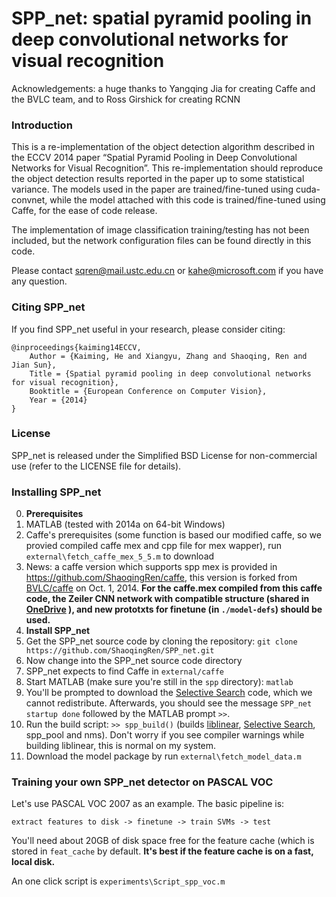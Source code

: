 SPP_net: spatial pyramid pooling in deep convolutional networks for visual recognition
========================


Acknowledgements: a huge thanks to Yangqing Jia for creating Caffe and the BVLC team, and to Ross Girshick for creating RCNN

### Introduction

This is a re-implementation of the object detection algorithm described in the ECCV 2014 paper “Spatial Pyramid Pooling in Deep Convolutional Networks for Visual Recognition”. This re-implementation should reproduce the object detection results reported in the paper up to some statistical variance. The models used in the paper are trained/fine-tuned using cuda-convnet, while the model attached with this code is trained/fine-tuned using Caffe, for the ease of code release.

The implementation of image classification training/testing has not been included, but the network configuration files can be found directly in this code.

Please contact sqren@mail.ustc.edu.cn or kahe@microsoft.com if you have any question.

### Citing SPP_net

If you find SPP_net useful in your research, please consider citing:

    @inproceedings{kaiming14ECCV,
        Author = {Kaiming, He and Xiangyu, Zhang and Shaoqing, Ren and Jian Sun},
        Title = {Spatial pyramid pooling in deep convolutional networks for visual recognition},
        Booktitle = {European Conference on Computer Vision},
        Year = {2014}
    }

### License

SPP_net is released under the Simplified BSD License for non-commercial use (refer to the LICENSE file for details).

### Installing SPP_net

0. **Prerequisites**
  0. MATLAB (tested with 2014a on 64-bit Windows)
  0. Caffe's prerequisites (some function is based our modified caffe, so we provied compiled caffe mex and cpp file for mex wapper), run `external\fetch_caffe_mex_5_5.m` to download
  1. News: a caffe version which supports spp mex is provided in https://github.com/ShaoqingRen/caffe, this version is forked from [BVLC/caffe](https://github.com/BVLC/caffe) on Oct. 1, 2014. **For the caffe.mex compiled from this caffe code, the Zeiler CNN network with compatible structure (shared in [OneDrive](https://onedrive.live.com/download?resid=4006CBB8476FF777!9723&authkey=!APTWXLD_P7UN6P0&ithint=file%2czip) ), and new prototxts for finetune (in `./model-defs`) should be used.**
0. **Install SPP_net**
  0. Get the SPP_net source code by cloning the repository: `git clone https://github.com/ShaoqingRen/SPP_net.git`
  0. Now change into the SPP_net source code directory
  0. SPP_net expects to find Caffe in `external/caffe`
  0. Start MATLAB (make sure you're still in the `spp` directory): `matlab`
  0. You'll be prompted to download the [Selective Search](http://disi.unitn.it/~uijlings/MyHomepage/index.php#page=projects1) code, which we cannot redistribute. Afterwards, you should see the message `SPP_net startup done` followed by the MATLAB prompt `>>`.
  0. Run the build script: `>> spp_build()` (builds [liblinear](http://www.csie.ntu.edu.tw/~cjlin/liblinear/), [Selective Search](http://www.science.uva.nl/research/publications/2013/UijlingsIJCV2013/), spp_pool and nms). Don't worry if you see compiler warnings while building liblinear, this is normal on my system.
  0. Download the model package by run `external\fetch_model_data.m`
 
### Training your own SPP_net detector on PASCAL VOC

Let's use PASCAL VOC 2007 as an example. The basic pipeline is: 

    extract features to disk -> finetune -> train SVMs -> test
    
You'll need about 20GB of disk space free for the feature cache (which is stored in `feat_cache` by default. **It's best if the feature cache is on a fast, local disk.** 

An one click script is `experiments\Script_spp_voc.m`


